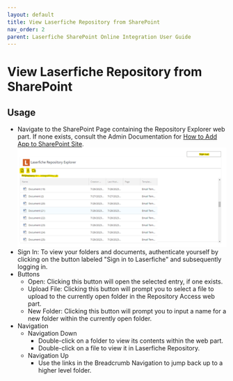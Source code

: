 ```yaml
---
layout: default
title: View Laserfiche Repository from SharePoint
nav_order: 2
parent: Laserfiche SharePoint Online Integration User Guide
---
```


# View Laserfiche Repository from SharePoint

## Usage

- Navigate to the SharePoint Page containing the Repository Explorer web part. If none exists, consult the Admin Documentation for [How to Add App to SharePoint Site](../admin-documentation/adding-app-to-sp-site).
  <a href="../assets/images/repositoryExplorer.png"><img src="../assets/images/repositoryExplorer.png"></a>
- Sign In: To view your folders and documents, authenticate yourself
  by clicking on the button labeled "Sign in to Laserfiche" and
  subsequently logging in.
- Buttons
  - Open: Clicking this button will open the selected entry, if one exists.
  - Upload File: Clicking this button will prompt you to select a file to upload to the currently open folder in the Repository Access web part.
  - New Folder: Clicking this button will prompt you to input a name for a new folder within the currently open folder.
- Navigation
  - Navigation Down
    - Double-click on a folder to view its contents within the web part.
    - Double-click on a file to view it in Laserfiche Repository.
  - Navigation Up
    - Use the links in the Breadcrumb Navigation to jump back up to a higher level folder.
